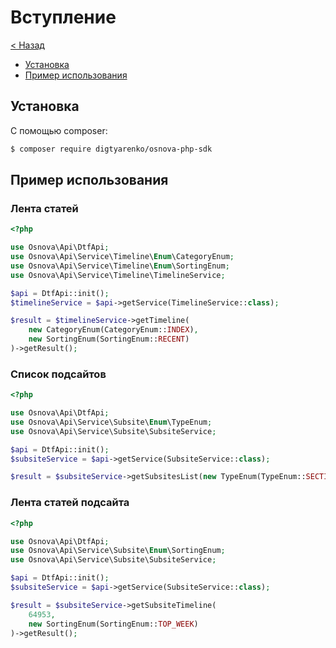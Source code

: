 # Вступление

[< Назад](readme.md)

- [Установка](#Установка)
- [Пример использования](gettingstarted.md#Пример-использования)


## Установка

С помощью composer:

``` bash
$ composer require digtyarenko/osnova-php-sdk
```

## Пример использования

### Лента статей

```php
<?php

use Osnova\Api\DtfApi;
use Osnova\Api\Service\Timeline\Enum\CategoryEnum;
use Osnova\Api\Service\Timeline\Enum\SortingEnum;
use Osnova\Api\Service\Timeline\TimelineService;

$api = DtfApi::init();
$timelineService = $api->getService(TimelineService::class);

$result = $timelineService->getTimeline(
    new CategoryEnum(CategoryEnum::INDEX),
    new SortingEnum(SortingEnum::RECENT)
)->getResult();
```

### Список подсайтов

```php
<?php

use Osnova\Api\DtfApi;
use Osnova\Api\Service\Subsite\Enum\TypeEnum;
use Osnova\Api\Service\Subsite\SubsiteService;

$api = DtfApi::init();
$subsiteService = $api->getService(SubsiteService::class);

$result = $subsiteService->getSubsitesList(new TypeEnum(TypeEnum::SECTIONS))->getResult();
```

### Лента статей подсайта

```php
<?php

use Osnova\Api\DtfApi;
use Osnova\Api\Service\Subsite\Enum\SortingEnum;
use Osnova\Api\Service\Subsite\SubsiteService;

$api = DtfApi::init();
$subsiteService = $api->getService(SubsiteService::class);

$result = $subsiteService->getSubsiteTimeline(
    64953,
    new SortingEnum(SortingEnum::TOP_WEEK)
)->getResult();
```

